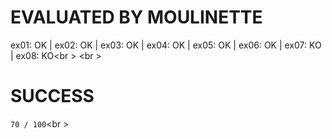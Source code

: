 # EVALUATED BY MOULINETTE
ex01: OK | ex02: OK | ex03: OK | ex04: OK | ex05: OK | ex06: OK | ex07: KO | ex08: KO<br \>
<br \>

# SUCCESS
`70 / 100`<br \>
